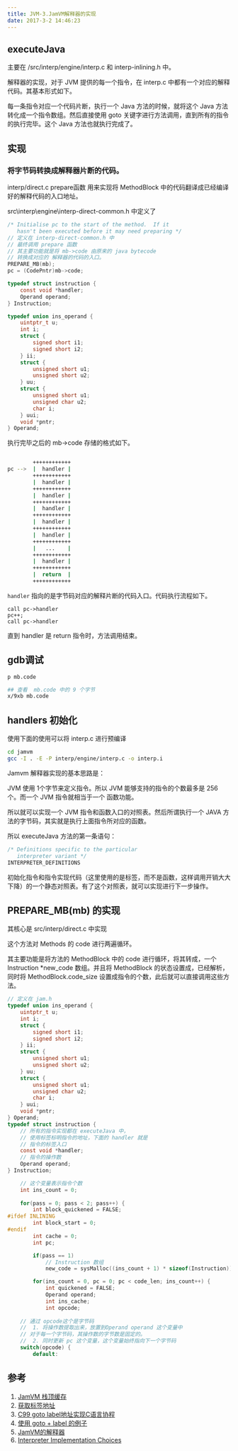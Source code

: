 ```yaml
---
title: JVM-3.JamVM解释器的实现
date: 2017-3-2 14:46:23
---
```


## executeJava

主要在 /src/interp/engine/interp.c 和 interp-inlining.h 中。

解释器的实现，对于 JVM 提供的每一个指令，在 interp.c 中都有一个对应的解释代码。其基本形式如下。

每一条指令对应一个代码片断，执行一个 Java 方法的时候，就将这个 Java 方法转化成一个指令数组。然后直接使用 goto 关键字进行方法调用，直到所有的指令的执行完毕。这个 Java 方法也就执行完成了。

## 实现

### 将字节码转换成解释器片断的代码。

interp/direct.c prepare函数 用来实现将 MethodBlock 中的代码翻译成已经编译好的解释代码的入口地址。

src\interp\engine\interp-direct-common.h 中定义了

``` c
/* Initialise pc to the start of the method.  If it
   hasn't been executed before it may need preparing */
// 定义在 interp-direct-common.h 中
// 最终调用 prepare 函数
// 其主要功能就是将 mb->code 由原来的 java bytecode
// 转换成对应的 解释器的代码的入口。
PREPARE_MB(mb);
pc = (CodePntr)mb->code;
```

``` c
typedef struct instruction {
    const void *handler;
    Operand operand;
} Instruction;

typedef union ins_operand {
    uintptr_t u;
    int i;
    struct {
        signed short i1;
        signed short i2;
    } ii;
    struct {
        unsigned short u1;
        unsigned short u2;
    } uu;
    struct {
        unsigned short u1;
        unsigned char u2;
        char i;
    } uui;
    void *pntr;
} Operand;
```

执行完毕之后的 mb->code 存储的格式如下。

``` bash

		++++++++++++
pc -->  |  handler |
		++++++++++++
		|  handler |
		++++++++++++
		|  handler |
		++++++++++++
		|  handler |
		++++++++++++
		|  handler |
		++++++++++++
		|  handler |
		++++++++++++
		|   ...    |
		++++++++++++
		|  handler |
		++++++++++++
		|  return  |
		++++++++++++
```

`handler` 指向的是字节码对应的解释片断的代码入口。代码执行流程如下。

```
call pc->handler
pc++;
call pc->handler
```

直到 handler 是 return 指令时，方法调用结束。

### 

## gdb调试

``` bash
p mb.code

## 查看  mb.code 中的 9 个字节
x/9xb mb.code
```

## handlers 初始化

使用下面的使用可以将 interp.c 进行预编译

``` bash
cd jamvm
gcc -I . -E -P interp/engine/interp.c -o interp.i
```

Jamvm 解释器实现的基本思路是：

JVM 使用 1个字节来定义指令。所以 JVM 能够支持的指令的个数最多是 256 个。而一个 JVM 指令就相当于一个 函数功能。

所以就可以实现一个 JVM 指令和函数入口的对照表。然后所谓执行一个 JAVA 方法的字节码，其实就是执行上面指令所对应的函数。

所以 executeJava 方法的第一条语句：

``` c
/* Definitions specific to the particular
   interpreter variant */
INTERPRETER_DEFINITIONS
```

初始化指令和指令实现代码（这里使用的是标签，而不是函数，这样调用开销大大下降）的一个静态对照表。有了这个对照表，就可以实现进行下一步操作。

## PREPARE_MB(mb) 的实现

其核心是 src/interp/direct.c 中实现

这个方法对 Methods 的 code 进行两遍循环。

其主要功能是将方法的 MethodBlock 中的 code 进行循环，将其转成，一个 Instruction *new_code 数组。并且将 MethodBlock 的状态设置成，已经解析，同时将 MethodBlock.code_size 设置成指令的个数，此后就可以直接调用这些方法。

``` c
// 定义在 jam.h
typedef union ins_operand {
    uintptr_t u;
    int i;
    struct {
        signed short i1;
        signed short i2;
    } ii;
    struct {
        unsigned short u1;
        unsigned short u2;
    } uu;
    struct {
        unsigned short u1;
        unsigned char u2;
        char i;
    } uui;
    void *pntr;
} Operand;
typedef struct instruction {
	// 所有的指令实现都在 executeJava 中，
	// 使用标签标明指令的地址，下面的 handler 就是
	// 指令的标签入口
    const void *handler;
    // 指令的操作数
    Operand operand;
} Instruction;

	// 这个变量表示指令个数
    int ins_count = 0;
    
    for(pass = 0; pass < 2; pass++) {
        int block_quickened = FALSE;
#ifdef INLINING
        int block_start = 0;
#endif
        int cache = 0;
        int pc;

        if(pass == 1)
        	// Instruction 数组
            new_code = sysMalloc((ins_count + 1) * sizeof(Instruction));

        for(ins_count = 0, pc = 0; pc < code_len; ins_count++) {
            int quickened = FALSE;
            Operand operand;
            int ins_cache;
            int opcode;
            
    // 通过 opcode这个是字节码
    //  1. 将操作数提取出来，放置到Operand operand 这个变量中
    // 对于每一个字节码，其操作数的字节数是固定的。
    //  2. 同时更新 pc 这个变量，这个变量始终指向下一个字节码
    switch(opcode) {
        default:
```

## 参考
1. [JamVM 栈顶缓存](http://hllvm.group.iteye.com/group/topic/34814#post-231982)
2. [获取标签地址](http://gcc.gnu.org/onlinedocs/gcc/Labels-as-Values.html)
3. [C99 goto label地址实现C语言协程](http://www.voidcn.com/article/p-zvzdpqjf-pb.html)
4. [使用 goto + label 的例子](http://blog.csdn.net/weiwangchao_/article/details/7777385)
5. [JamVM的解释器](https://ybin.cc/jvm/jamvm-interpreter/)
6. [Interpreter Implementation Choices](http://realityforge.org/code/virtual-machines/2011/05/19/interpreters.html)